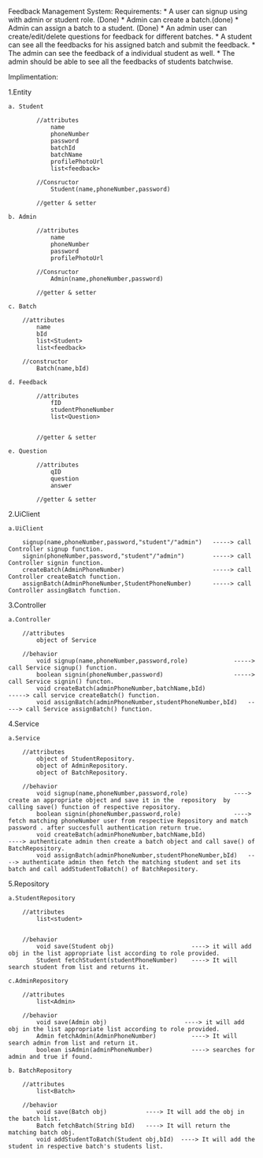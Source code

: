 Feedback Management System:
    Requirements:
        * A user can signup using with admin or student role.  (Done)
        * Admin can create a batch.(done)
        * Admin can assign a batch to a student. (Done)
        * An admin user can create/edit/delete questions for feedback for different batches.
        * A student can see all the feedbacks for his assigned batch and submit the feedback.
        * The admin can see the feedback of a individual student as well.
        * The admin should be able to see all the feedbacks of students batchwise.

Implimentation:

1.Entity

    a. Student

            //attributes
                name
                phoneNumber
                password
                batchId
                batchName
                profilePhotoUrl
                list<feedback>

            //Consructor
                Student(name,phoneNumber,password)

            //getter & setter

    b. Admin

            //attributes
                name
                phoneNumber
                password
                profilePhotoUrl

            //Consructor
                Admin(name,phoneNumber,password)

            //getter & setter
    
    c. Batch

        //attributes
            name
            bId
            list<Student>
            list<feedback>

        //constructor
            Batch(name,bId)

    d. Feedback

            //attributes
                fID
                studentPhoneNumber
                list<Question>


            //getter & setter

    e. Question

            //attributes
                qID
                question
                answer

            //getter & setter
                
2.UiClient

    a.UiClient

        signup(name,phoneNumber,password,"student"/"admin")   -----> call Controller signup function.
        signin(phoneNumber,password,"student"/"admin")        -----> call Controller signin function.
        createBatch(AdminPhoneNumber)                         -----> call Controller createBatch function.
        assignBatch(AdminPhoneNumber,StudentPhoneNumber)      -----> call Controller assingBatch function.




3.Controller

    a.Controller

        //attributes
            object of Service
            
        //behavior
            void signup(name,phoneNumber,password,role)             -----> call Service signup() function.
            boolean signin(phoneNumber,password)                    -----> call Service signin() functon.
            void createBatch(adminPhoneNumber,batchName,bId)                      -----> call service createBatch() function.
            void assignBatch(adminPhoneNumber,studentPhoneNumber,bId)   -----> call Service assignBatch() function.

4.Service

    a.Service

        //attributes
            object of StudentRepository.
            object of AdminRepository.
            object of BatchRepository.

        //behavior
            void signup(name,phoneNumber,password,role)             ----> create an appropriate object and save it in the  repository  by calling save() function of respective repository.
            boolean signin(phoneNumber,password,role)               ----> fetch matching phoneNumber user from respective Repository and match password . after succesfull authentication return true.
            void createBatch(adminPhoneNumber,batchName,bId)                      ----> authenticate admin then create a batch object and call save() of BatchRepository.
            void assignBatch(adminPhoneNumber,studentPhoneNumber,bId)   ----> authenticate admin then fetch the matching student and set its batch and call addStudentToBatch() of BatchRepository.

           

5.Repository

    a.StudentRepository

        //attributes
            list<student>
            

        //behavior
            void save(Student obj)                      ----> it will add obj in the list appropriate list according to role provided.
            Student fetchStudent(studentPhoneNumber)    ----> It will search student from list and returns it.
    
    c.AdminRepository

        //attributes
            list<Admin>

        //behavior
            void save(Admin obj)                      ----> it will add obj in the list appropriate list according to role provided.
            Admin fetchAdmin(AdminPhoneNumber)          ----> It will search admin from list and return it.
            boolean isAdmin(adminPhoneNumber)           ----> searches for admin and true if found.

    b. BatchRepository

        //attributes
            list<Batch>

        //behavior 
            void save(Batch obj)           ----> It will add the obj in the batch list.
            Batch fetchBatch(String bId)   ----> It will return the matching batch obj.
            void addStudentToBatch(Student obj,bId)  ----> It will add the student in respective batch's students list.

    
    